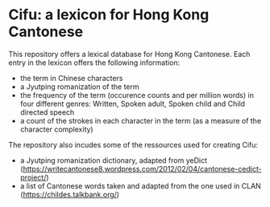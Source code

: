 # Cifu: a lexicon for Hong Kong Cantonese

This repository offers a lexical database for Hong Kong Cantonese. Each entry in the lexicon offers the following information:
- the term in Chinese characters
- a Jyutping romanization of the term
- the frequency of the term (occurence counts and per million words) in four different genres: Written, Spoken adult, Spoken child and Child directed speech
- a count of the strokes in each character in the term (as a measure of the character complexity)

The repository also incudes some of the ressources used for creating Cifu:
- a Jyutping romanization dictionary, adapted from yeDict (https://writecantonese8.wordpress.com/2012/02/04/cantonese-cedict-project/)
- a list of Cantonese words taken and adapted from the one used in CLAN (https://childes.talkbank.org/)
